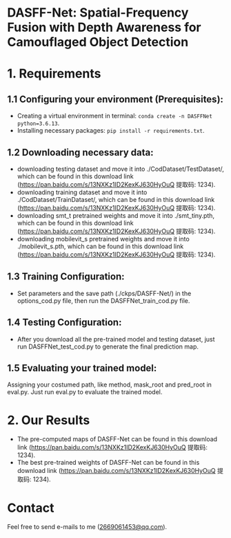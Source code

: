 # DASFF-Net: Spatial-Frequency Fusion with Depth Awareness for Camouflaged Object Detection

# 1. Requirements
## 1.1 Configuring your environment (Prerequisites):
- Creating a virtual environment in terminal: `conda create -n DASFFNet python=3.6.13`.
- Installing necessary packages: `pip install -r requirements.txt`.

## 1.2 Downloading necessary data:
- downloading testing dataset and move it into ./CodDataset/TestDataset/, which can be found in this download link (https://pan.baidu.com/s/13NXKz1ID2KexKJ630HyOuQ 提取码: 1234).
- downloading training dataset and move it into ./CodDataset/TrainDataset/, which can be found in this download link (https://pan.baidu.com/s/13NXKz1ID2KexKJ630HyOuQ 提取码: 1234).
- downloading smt_t pretrained weights and move it into ./smt_tiny.pth, which can be found in this download link (https://pan.baidu.com/s/13NXKz1ID2KexKJ630HyOuQ 提取码: 1234).
- downloading mobilevit_s pretrained weights and move it into ./mobilevit_s.pth, which can be found in this download link (https://pan.baidu.com/s/13NXKz1ID2KexKJ630HyOuQ 提取码: 1234).

## 1.3 Training Configuration:
- Set parameters and the save path (./ckps/DASFF-Net/) in the options_cod.py file, then run the DASFFNet_train_cod.py file.

## 1.4 Testing Configuration:
- After you download all the pre-trained model and testing dataset, just run DASFFNet_test_cod.py to generate the final prediction map.

## 1.5 Evaluating your trained model:
Assigning your costumed path, like method, mask_root and pred_root in eval.py. Just run eval.py to evaluate the trained model.

# 2. Our Results
- The pre-computed maps of DASFF-Net can be found in this download link (https://pan.baidu.com/s/13NXKz1ID2KexKJ630HyOuQ 提取码: 1234).
- The best pre-trained weights of DASFF-Net can be found in this download link (https://pan.baidu.com/s/13NXKz1ID2KexKJ630HyOuQ 提取码: 1234).

# Contact
Feel free to send e-mails to me (2669061453@qq.com).<br>


